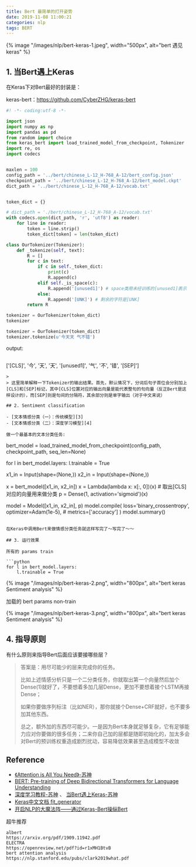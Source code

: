 ```yaml
---
title: Bert 最简单的打开姿势
date: 2019-11-08 11:00:21
categories: nlp
tags: BERT
---
```


{% image "/images/nlp/bert-keras-1.jpeg", width="500px", alt="bert 遇见 keras" %}

<!-- more -->

## 1. 当Bert遇上Keras

在Keras下对Bert最好的封装是：

keras-bert：https://github.com/CyberZHG/keras-bert

```python
#! -*- coding:utf-8 -*-

import json
import numpy as np
import pandas as pd
from random import choice
from keras_bert import load_trained_model_from_checkpoint, Tokenizer
import re, os
import codecs


maxlen = 100
config_path = '../bert/chinese_L-12_H-768_A-12/bert_config.json'
checkpoint_path = '../bert/chinese_L-12_H-768_A-12/bert_model.ckpt'
dict_path = '../bert/chinese_L-12_H-768_A-12/vocab.txt'


token_dict = {}

# dict_path = './bert/chinese_L-12_H-768_A-12/vocab.txt'
with codecs.open(dict_path, 'r', 'utf8') as reader:
    for line in reader:
        token = line.strip()
        token_dict[token] = len(token_dict)

class OurTokenizer(Tokenizer):
    def _tokenize(self, text):
        R = []
        for c in text:
            if c in self._token_dict:
                print(c)
                R.append(c)
            elif self._is_space(c):
                R.append('[unused1]') # space类用未经训练的[unused1]表示
            else:
                R.append('[UNK]') # 剩余的字符是[UNK]
        return R

tokenizer = OurTokenizer(token_dict)
tokenizer

tokenizer = OurTokenizer(token_dict)
tokenizer.tokenize(u'今天天 气不错')
```
output:

> ```
['[CLS]', '今', '天', '天', '[unused1]', '气', '不', '错', '[SEP]']
```
>
> 这里简单解释一下Tokenizer的输出结果。首先，默认情况下，分词后句子首位会分别加上[CLS]和[SEP]标记，其中[CLS]位置对应的输出向量是能代表整句的句向量（反正Bert是这样设计的），而[SEP]则是句间的分隔符，其余部分则是单字输出（对于中文来说）

## 2. Sentiment classification

- [文本情感分类（一）：传统模型][3] 
- [文本情感分类（二）：深度学习模型][4] 

做一个最基本的文本分类任务:

```
bert_model = load_trained_model_from_checkpoint(config_path, checkpoint_path, seq_len=None)

for l in bert_model.layers:
    l.trainable = True

x1_in = Input(shape=(None,))
x2_in = Input(shape=(None,))

x = bert_model([x1_in, x2_in])
x = Lambda(lambda x: x[:, 0])(x) # 取出[CLS]对应的向量用来做分类
p = Dense(1, activation='sigmoid')(x)

model = Model([x1_in, x2_in], p)
model.compile(
    loss='binary_crossentropy',
    optimizer=Adam(1e-5), # 
    metrics=['accuracy']
)
model.summary()
```

在Keras中调用Bert来做情感分类任务就这样写完了～写完了～～

## 3. 运行效果

所有的 params train

```python
for l in bert_model.layers:
    l.trainable = True
```

{% image "/images/nlp/bert-keras-2.png", width="800px", alt="bert keras Sentiment analysis" %}

加载的 bert params non-train

{% image "/images/nlp/bert-keras-3.png", width="800px", alt="bert keras Sentiment analysis" %}

## 4. 指导原则

有什么原则来指导Bert后面应该要接哪些层？

> 答案是：用尽可能少的层来完成你的任务。
> 
> 比如上述情感分析只是一个二分类任务，你就取出第一个向量然后加个Dense(1)就好了，不要想着多加几层Dense，更加不要想着接个LSTM再接Dense；
> 
> 如果你要做序列标注（比如NER），那你就接个Dense+CRF就好，也不要多加其他东西。
> 
> 总之，额外加的东西尽可能少。一是因为Bert本身就足够复杂，它有足够能力应对你要做的很多任务；二来你自己加的层都是随即初始化的，加太多会对Bert的预训练权重造成剧烈扰动，容易降低效果甚至造成模型不收敛

## Reference

- [《Attention is All You Need》-苏神][1]
- [BERT: Pre-training of Deep Bidirectional Transformers for Language Understanding][2]
- [深度学习教程-苏神][5] 、 [当Bert遇上Keras-苏神][6]
- [Keras中文文档 fit_generator][7]
- [开启NLP的大魔法阵——通过Keras-Bert操纵Bert][8]

[1]: https://kexue.fm/archives/4765
[2]: https://arxiv.org/abs/1810.04805
[3]: https://kexue.fm/archives/3360
[4]: https://kexue.fm/archives/3414
[5]: https://blog.csdn.net/itplus
[6]: https://kexue.fm/archives/6736
[7]: https://keras.io/zh/models/model/#fit_generator
[8]: https://zhuanlan.zhihu.com/p/80880371

超牛推荐

```
albert
https://arxiv.org/pdf/1909.11942.pdf
ELECTRA
https://openreview.net/pdf?id=r1xMH1BtvB
bert attention analysis
https://nlp.stanford.edu/pubs/clark2019what.pdf
```